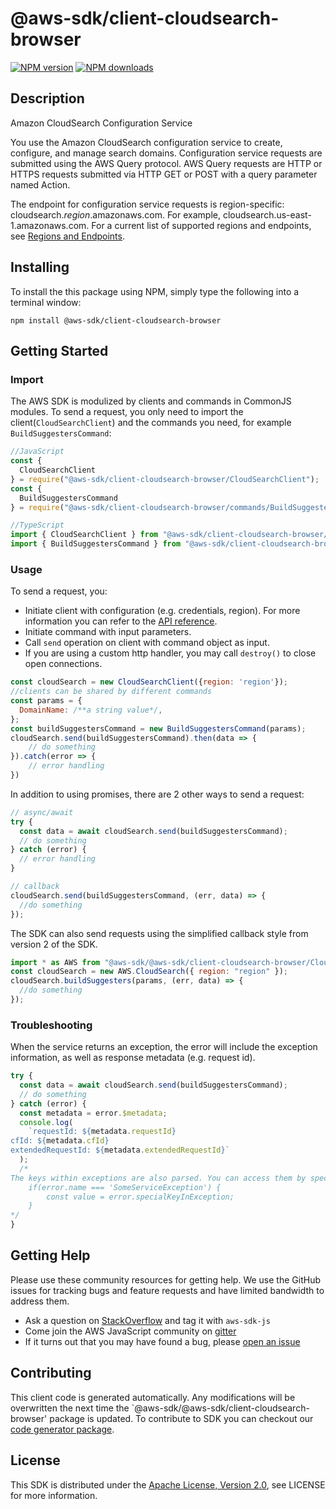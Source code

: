 # @aws-sdk/client-cloudsearch-browser

[![NPM version](https://img.shields.io/npm/v/@aws-sdk/client-cloudsearch-browser/preview.svg)](https://www.npmjs.com/package/@aws-sdk/client-cloudsearch-browser)
[![NPM downloads](https://img.shields.io/npm/dm/@aws-sdk/client-cloudsearch-browser.svg)](https://www.npmjs.com/package/@aws-sdk/client-cloudsearch-browser)

## Description

<fullname>Amazon CloudSearch Configuration Service</fullname> <p>You use the Amazon CloudSearch configuration service to create, configure, and manage search domains. Configuration service requests are submitted using the AWS Query protocol. AWS Query requests are HTTP or HTTPS requests submitted via HTTP GET or POST with a query parameter named Action.</p> <p>The endpoint for configuration service requests is region-specific: cloudsearch.<i>region</i>.amazonaws.com. For example, cloudsearch.us-east-1.amazonaws.com. For a current list of supported regions and endpoints, see <a href="http://docs.aws.amazon.com/general/latest/gr/rande.html#cloudsearch_region" target="_blank">Regions and Endpoints</a>.</p>

## Installing

To install the this package using NPM, simply type the following into a terminal window:

```
npm install @aws-sdk/client-cloudsearch-browser
```

## Getting Started

### Import

The AWS SDK is modulized by clients and commands in CommonJS modules. To send a request, you only need to import the client(`CloudSearchClient`) and the commands you need, for example `BuildSuggestersCommand`:

```javascript
//JavaScript
const {
  CloudSearchClient
} = require("@aws-sdk/client-cloudsearch-browser/CloudSearchClient");
const {
  BuildSuggestersCommand
} = require("@aws-sdk/client-cloudsearch-browser/commands/BuildSuggestersCommand");
```

```javascript
//TypeScript
import { CloudSearchClient } from "@aws-sdk/client-cloudsearch-browser/CloudSearchClient";
import { BuildSuggestersCommand } from "@aws-sdk/client-cloudsearch-browser/commands/BuildSuggestersCommand";
```

### Usage

To send a request, you:

- Initiate client with configuration (e.g. credentials, region). For more information you can refer to the [API reference][].
- Initiate command with input parameters.
- Call `send` operation on client with command object as input.
- If you are using a custom http handler, you may call `destroy()` to close open connections.

```javascript
const cloudSearch = new CloudSearchClient({region: 'region'});
//clients can be shared by different commands
const params = {
  DomainName: /**a string value*/,
};
const buildSuggestersCommand = new BuildSuggestersCommand(params);
cloudSearch.send(buildSuggestersCommand).then(data => {
    // do something
}).catch(error => {
    // error handling
})
```

In addition to using promises, there are 2 other ways to send a request:

```javascript
// async/await
try {
  const data = await cloudSearch.send(buildSuggestersCommand);
  // do something
} catch (error) {
  // error handling
}
```

```javascript
// callback
cloudSearch.send(buildSuggestersCommand, (err, data) => {
  //do something
});
```

The SDK can also send requests using the simplified callback style from version 2 of the SDK.

```javascript
import * as AWS from "@aws-sdk/@aws-sdk/client-cloudsearch-browser/CloudSearch";
const cloudSearch = new AWS.CloudSearch({ region: "region" });
cloudSearch.buildSuggesters(params, (err, data) => {
  //do something
});
```

### Troubleshooting

When the service returns an exception, the error will include the exception information, as well as response metadata (e.g. request id).

```javascript
try {
  const data = await cloudSearch.send(buildSuggestersCommand);
  // do something
} catch (error) {
  const metadata = error.$metadata;
  console.log(
    `requestId: ${metadata.requestId}
cfId: ${metadata.cfId}
extendedRequestId: ${metadata.extendedRequestId}`
  );
  /*
The keys within exceptions are also parsed. You can access them by specifying exception names:
    if(error.name === 'SomeServiceException') {
        const value = error.specialKeyInException;
    }
*/
}
```

## Getting Help

Please use these community resources for getting help. We use the GitHub issues for tracking bugs and feature requests and have limited bandwidth to address them.

- Ask a question on [StackOverflow](https://stackoverflow.com/questions/tagged/aws-sdk-js) and tag it with `aws-sdk-js`
- Come join the AWS JavaScript community on [gitter](https://gitter.im/aws/aws-sdk-js-v3)
- If it turns out that you may have found a bug, please [open an issue](https://github.com/aws/aws-sdk-js-v3/issues)

## Contributing

This client code is generated automatically. Any modifications will be overwritten the next time the `@aws-sdk/@aws-sdk/client-cloudsearch-browser' package is updated. To contribute to SDK you can checkout our [code generator package][].

## License

This SDK is distributed under the
[Apache License, Version 2.0](http://www.apache.org/licenses/LICENSE-2.0),
see LICENSE for more information.

[code generator package]: https://github.com/aws/aws-sdk-js-v3/tree/master/packages/service-types-generator
[api reference]: https://docs.aws.amazon.com/AWSJavaScriptSDK/latest/
